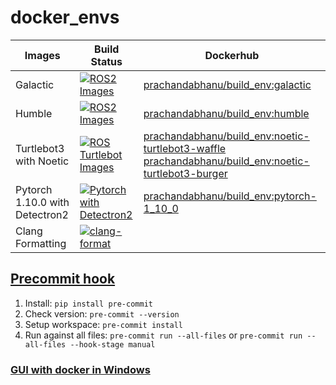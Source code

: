 # docker_envs

|       Images                  |     Build Status    |     Dockerhub    |
|-------------------------------|---------------------|------------------|
|       Galactic                |[![ROS2 Images](https://github.com/prachandabhanu/docker_envs/actions/workflows/ros2.yml/badge.svg)](https://github.com/prachandabhanu/docker_envs/actions/workflows/ros2.yml)| [prachandabhanu/build_env:galactic](https://hub.docker.com/layers/prachandabhanu/build_env/galactic/images/sha256-de9ea230f7c2d7978eca18db2a86b718121f8ef1bd914996716394fe5a76da6c?context=repo) |
|      Humble                 |[![ROS2 Images](https://github.com/prachandabhanu/docker_envs/actions/workflows/ros2.yml/badge.svg)](https://github.com/prachandabhanu/docker_envs/actions/workflows/ros2.yml)| [prachandabhanu/build_env:humble](https://hub.docker.com/layers/prachandabhanu/build_env/humble/images/sha256-7b7eaecc9aba8c03698fdffe138103033e8061edc039822f17abb5b4ea734827?context=repo) |
| Turtlebot3 with Noetic        |[![ROS Turtlebot Images](https://github.com/prachandabhanu/docker_envs/actions/workflows/ros-turtlebot3.yml/badge.svg)](https://github.com/prachandabhanu/docker_envs/actions/workflows/ros-turtlebot3.yml)| [prachandabhanu/build_env:noetic-turtlebot3-waffle](https://hub.docker.com/layers/prachandabhanu/build_env/noetic-turtlebot3-waffle/images/sha256-59aa966ee507cdedfecefa8071f9b7dabbf5c37b153683ac04cf1aea497d7b38?context=repo) [prachandabhanu/build_env:noetic-turtlebot3-burger](https://hub.docker.com/layers/prachandabhanu/build_env/noetic-turtlebot3-burger/images/sha256-1cdee6e3c50ae3b91cb8094168f9aef1d7cc1f8fa0c50998f08e5c75281b8e65?context=repo) |
|Pytorch 1.10.0 with Detectron2 |[![Pytorch with Detectron2](https://github.com/prachandabhanu/docker_envs/actions/workflows/pytorch-1-10.yml/badge.svg)](https://github.com/prachandabhanu/docker_envs/actions/workflows/pytorch-1-10.yml)| [prachandabhanu/build_env:pytorch-1_10_0](https://hub.docker.com/layers/prachandabhanu/build_env/pytorch-1_10_0/images/sha256-d28064941741b92076b2654e31b721425f4daeb91c5e393c4cf4df296e8fbb0d?context=repo) |
| Clang Formatting               |[![clang-format](https://github.com/prachandabhanu/docker_envs/actions/workflows/docker-image.yml/badge.svg)](https://github.com/prachandabhanu/docker_envs/actions/workflows/docker-image.yml)|

## [Precommit hook](https://pre-commit.com/)
1. Install: `pip install pre-commit`
2. Check version: `pre-commit --version`
3. Setup workspace: `pre-commit install`
4. Run against all files: `pre-commit run --all-files` or `pre-commit run --all-files --hook-stage manual`

### [GUI with docker in Windows](https://github.com/prachandabhanu/docker_gui_windows11.git)
